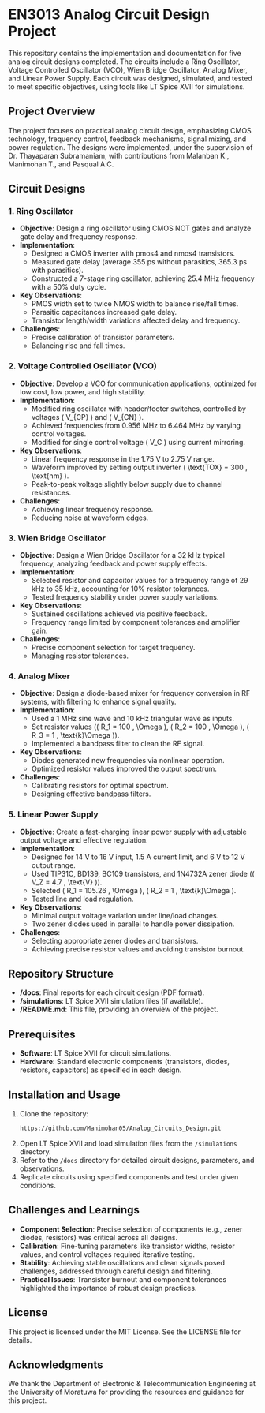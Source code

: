 # EN3013 Analog Circuit Design Project

This repository contains the implementation and documentation for five analog circuit designs completed. The circuits include a Ring Oscillator, Voltage Controlled Oscillator (VCO), Wien Bridge Oscillator, Analog Mixer, and Linear Power Supply. Each circuit was designed, simulated, and tested to meet specific objectives, using tools like LT Spice XVII for simulations.

## Project Overview

The project focuses on practical analog circuit design, emphasizing CMOS technology, frequency control, feedback mechanisms, signal mixing, and power regulation. The designs were implemented, under the supervision of Dr. Thayaparan Subramaniam, with contributions from Malanban K., Manimohan T., and Pasqual A.C.

## Circuit Designs

### 1. Ring Oscillator
- **Objective**: Design a ring oscillator using CMOS NOT gates and analyze gate delay and frequency response.
- **Implementation**:
  - Designed a CMOS inverter with pmos4 and nmos4 transistors.
  - Measured gate delay (average 355 ps without parasitics, 365.3 ps with parasitics).
  - Constructed a 7-stage ring oscillator, achieving 25.4 MHz frequency with a 50% duty cycle.
- **Key Observations**:
  - PMOS width set to twice NMOS width to balance rise/fall times.
  - Parasitic capacitances increased gate delay.
  - Transistor length/width variations affected delay and frequency.
- **Challenges**:
  - Precise calibration of transistor parameters.
  - Balancing rise and fall times.

### 2. Voltage Controlled Oscillator (VCO)
- **Objective**: Develop a VCO for communication applications, optimized for low cost, low power, and high stability.
- **Implementation**:
  - Modified ring oscillator with header/footer switches, controlled by voltages \( V_{CP} \) and \( V_{CN} \).
  - Achieved frequencies from 0.956 MHz to 6.464 MHz by varying control voltages.
  - Modified for single control voltage \( V_C \) using current mirroring.
- **Key Observations**:
  - Linear frequency response in the 1.75 V to 2.75 V range.
  - Waveform improved by setting output inverter \( \text{TOX} = 300 \, \text{nm} \).
  - Peak-to-peak voltage slightly below supply due to channel resistances.
- **Challenges**:
  - Achieving linear frequency response.
  - Reducing noise at waveform edges.

### 3. Wien Bridge Oscillator
- **Objective**: Design a Wien Bridge Oscillator for a 32 kHz typical frequency, analyzing feedback and power supply effects.
- **Implementation**:
  - Selected resistor and capacitor values for a frequency range of 29 kHz to 35 kHz, accounting for 10% resistor tolerances.
  - Tested frequency stability under power supply variations.
- **Key Observations**:
  - Sustained oscillations achieved via positive feedback.
  - Frequency range limited by component tolerances and amplifier gain.
- **Challenges**:
  - Precise component selection for target frequency.
  - Managing resistor tolerances.

### 4. Analog Mixer
- **Objective**: Design a diode-based mixer for frequency conversion in RF systems, with filtering to enhance signal quality.
- **Implementation**:
  - Used a 1 MHz sine wave and 10 kHz triangular wave as inputs.
  - Set resistor values (\( R_1 = 100 \, \Omega \), \( R_2 = 100 \, \Omega \), \( R_3 = 1 \, \text{k}\Omega \)).
  - Implemented a bandpass filter to clean the RF signal.
- **Key Observations**:
  - Diodes generated new frequencies via nonlinear operation.
  - Optimized resistor values improved the output spectrum.
- **Challenges**:
  - Calibrating resistors for optimal spectrum.
  - Designing effective bandpass filters.

### 5. Linear Power Supply
- **Objective**: Create a fast-charging linear power supply with adjustable output voltage and effective regulation.
- **Implementation**:
  - Designed for 14 V to 16 V input, 1.5 A current limit, and 6 V to 12 V output range.
  - Used TIP31C, BD139, BC109 transistors, and 1N4732A zener diode (\( V_Z = 4.7 \, \text{V} \)).
  - Selected \( R_1 = 105.26 \, \Omega \), \( R_2 = 1 \, \text{k}\Omega \).
  - Tested line and load regulation.
- **Key Observations**:
  - Minimal output voltage variation under line/load changes.
  - Two zener diodes used in parallel to handle power dissipation.
- **Challenges**:
  - Selecting appropriate zener diodes and transistors.
  - Achieving precise resistor values and avoiding transistor burnout.

## Repository Structure
- **/docs**: Final reports for each circuit design (PDF format).
- **/simulations**: LT Spice XVII simulation files (if available).
- **/README.md**: This file, providing an overview of the project.

## Prerequisites
- **Software**: LT Spice XVII for circuit simulations.
- **Hardware**: Standard electronic components (transistors, diodes, resistors, capacitors) as specified in each design.

## Installation and Usage
1. Clone the repository:
   ```bash
   https://github.com/Manimohan05/Analog_Circuits_Design.git

   ```
2. Open LT Spice XVII and load simulation files from the `/simulations` directory.
3. Refer to the `/docs` directory for detailed circuit designs, parameters, and observations.
4. Replicate circuits using specified components and test under given conditions.

## Challenges and Learnings
- **Component Selection**: Precise selection of components (e.g., zener diodes, resistors) was critical across all designs.
- **Calibration**: Fine-tuning parameters like transistor widths, resistor values, and control voltages required iterative testing.
- **Stability**: Achieving stable oscillations and clean signals posed challenges, addressed through careful design and filtering.
- **Practical Issues**: Transistor burnout and component tolerances highlighted the importance of robust design practices.


## License
This project is licensed under the MIT License. See the LICENSE file for details.

## Acknowledgments
We thank the Department of Electronic & Telecommunication Engineering at the University of Moratuwa for providing the resources and guidance for this project.

